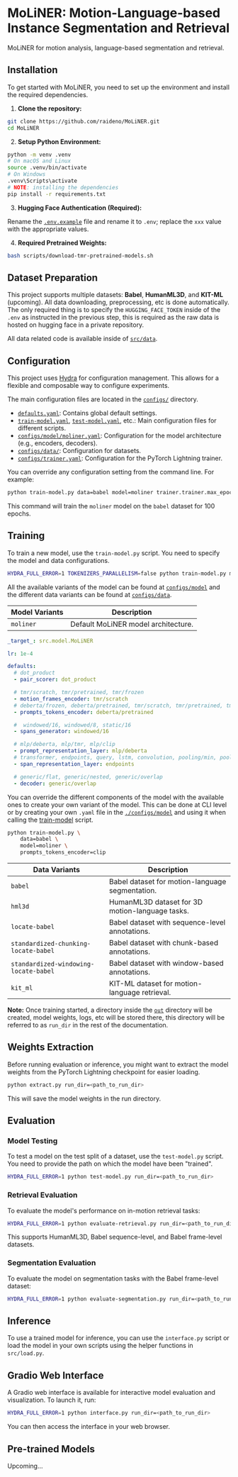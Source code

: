 # MoLiNER: Motion-Language-based Instance Segmentation and Retrieval

MoLiNER for motion analysis, language-based segmentation and retrieval.

## Installation

To get started with MoLiNER, you need to set up the environment and install the required dependencies.

1. **Clone the repository:**

```bash
git clone https://github.com/raideno/MoLiNER.git
cd MoLiNER
```

2. **Setup Python Environment:**

```bash
python -m venv .venv
# On macOS and Linux
source .venv/bin/activate
# On Windows
.venv\Scripts\activate
# NOTE: installing the dependencies
pip install -r requirements.txt
```

3. **Hugging Face Authentication (Required):**

Rename the [`.env.example`](./.env.example) file and rename it to `.env`; replace the `xxx` value with the appropriate values.

4. **Required Pretrained Weights:**

```bash
bash scripts/download-tmr-pretrained-models.sh
```

## Dataset Preparation

This project supports multiple datasets: **Babel**, **HumanML3D**, and **KIT-ML** (upcoming). All data downloading, preprocessing, etc is done automatically. The only required thing is to specify the `HUGGING_FACE_TOKEN` inside of the `.env` as instructed in the previous step, this is required as the raw data is hosted on hugging face in a private repository.

All data related code is available inside of [`src/data`](./src/data/).

## Configuration

This project uses [Hydra](https://hydra.cc/) for configuration management. This allows for a flexible and composable way to configure experiments.

The main configuration files are located in the [`configs/`](./configs/) directory.

- [`defaults.yaml`](./configs/defaults.yaml): Contains global default settings.
- [`train-model.yaml`](./configs/train-model.yaml), [`test-model.yaml`](./configs/test-model.yaml), etc.: Main configuration files for different scripts.
- [`configs/model/moliner.yaml`](./configs/model/moliner.yaml): Configuration for the model architecture (e.g., encoders, decoders).
- [`configs/data/`](./configs/data/): Configuration for datasets.
- [`configs/trainer.yaml`](./configs/trainer.yaml): Configuration for the PyTorch Lightning trainer.

You can override any configuration setting from the command line. For example:

```bash
python train-model.py data=babel model=moliner trainer.trainer.max_epochs=100
```

This command will train the `moliner` model on the `babel` dataset for 100 epochs.

## Training

To train a new model, use the `train-model.py` script. You need to specify the model and data configurations.

```bash
HYDRA_FULL_ERROR=1 TOKENIZERS_PARALLELISM=false python train-model.py model=<model_name> data=<dataset_name>
```

All the available variants of the model can be found at [`configs/model`](./configs/model/) and the different data variants can be found at [`configs/data`](./configs/data/).

| **Model Variants** | **Description**                     |
| ------------------ | ----------------------------------- |
| `moliner`          | Default MoLiNER model architecture. |

```yaml
_target_: src.model.MoLiNER

lr: 1e-4

defaults:
  # dot_product
  - pair_scorer: dot_product

  # tmr/scratch, tmr/pretrained, tmr/frozen
  - motion_frames_encoder: tmr/scratch
  # deberta/frozen, deberta/pretrained, tmr/scratch, tmr/pretrained, tmr/frozen, clip/frozen, clip/pretrained
  - prompts_tokens_encoder: deberta/pretrained

  #  windowed/16, windowed/8, static/16
  - spans_generator: windowed/16

  # mlp/deberta, mlp/tmr, mlp/clip
  - prompt_representation_layer: mlp/deberta
  # transformer, endpoints, query, lstm, convolution, pooling/min, pooling/mean, pooling/max
  - span_representation_layer: endpoints

  # generic/flat, generic/nested, generic/overlap
  - decoder: generic/overlap
```

You can override the different components of the model with the available ones to create your own variant of the model. This can be done at CLI level or by creating your own `.yaml` file in the [`./configs/model`](./configs/model/) and using it when calling the [train-model](#training) script.

```bash
python train-model.py \
    data=babel \
    model=moliner \
    prompts_tokens_encoder=clip
```

| **Data Variants**                     | **Description**                                 |
| ------------------------------------- | ----------------------------------------------- |
| `babel`                               | Babel dataset for motion-language segmentation. |
| `hml3d`                               | HumanML3D dataset for 3D motion-language tasks. |
| `locate-babel`                        | Babel dataset with sequence-level annotations.  |
| `standardized-chunking-locate-babel`  | Babel dataset with chunk-based annotations.     |
| `standardized-windowing-locate-babel` | Babel dataset with window-based annotations.    |
| `kit_ml`                              | KIT-ML dataset for motion-language retrieval.   |

**Note:** Once training started, a directory inside the [`out`](./out) directory will be created, model weights, logs, etc will be stored there, this directory will be referred to as `run_dir` in the rest of the documentation.

## Weights Extraction

Before running evaluation or inference, you might want to extract the model weights from the PyTorch Lightning checkpoint for easier loading.

```bash
python extract.py run_dir=<path_to_run_dir>
```

This will save the model weights in the run directory.

## Evaluation

### Model Testing

To test a model on the test split of a dataset, use the `test-model.py` script. You need to provide the path on which the model have been "trained".

```bash
HYDRA_FULL_ERROR=1 python test-model.py run_dir=<path_to_run_dir>
```

### Retrieval Evaluation

To evaluate the model's performance on in-motion retrieval tasks:

```bash
HYDRA_FULL_ERROR=1 python evaluate-retrieval.py run_dir=<path_to_run_dir>
```

This supports HumanML3D, Babel sequence-level, and Babel frame-level datasets.

### Segmentation Evaluation

To evaluate the model on segmentation tasks with the Babel frame-level dataset:

```bash
HYDRA_FULL_ERROR=1 python evaluate-segmentation.py run_dir=<path_to_run_dir>
```

## Inference

To use a trained model for inference, you can use the `interface.py` script or load the model in your own scripts using the helper functions in `src/load.py`.

## Gradio Web Interface

A Gradio web interface is available for interactive model evaluation and visualization. To launch it, run:

```bash
HYDRA_FULL_ERROR=1 python interface.py run_dir=<path_to_run_dir>
```

You can then access the interface in your web browser.

## Pre-trained Models

Upcoming...
